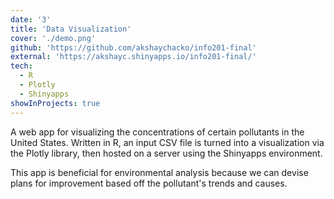 ```yaml
---
date: '3'
title: 'Data Visualization'
cover: './demo.png'
github: 'https://github.com/akshaychacko/info201-final'
external: 'https://akshayc.shinyapps.io/info201-final/'
tech:
  - R
  - Plotly
  - Shinyapps
showInProjects: true
---
```


A web app for visualizing the concentrations of certain pollutants in the United States. Written in R, an input CSV file is turned into a visualization via the Plotly library, then hosted on a server using the Shinyapps environment. 

This app is beneficial for environmental analysis because we can devise plans for improvement based off the pollutant's trends and causes.
